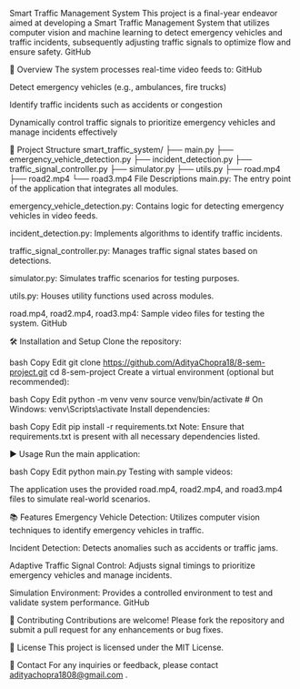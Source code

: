 Smart Traffic Management System
This project is a final-year endeavor aimed at developing a Smart Traffic Management System that utilizes computer vision and machine learning to detect emergency vehicles and traffic incidents, subsequently adjusting traffic signals to optimize flow and ensure safety.​
GitHub

🚦 Overview
The system processes real-time video feeds to:​
GitHub

Detect emergency vehicles (e.g., ambulances, fire trucks)

Identify traffic incidents such as accidents or congestion

Dynamically control traffic signals to prioritize emergency vehicles and manage incidents effectively​

📁 Project Structure
smart_traffic_system/
├── main.py
├── emergency_vehicle_detection.py
├── incident_detection.py
├── traffic_signal_controller.py
├── simulator.py
├── utils.py
├── road.mp4
├── road2.mp4
└── road3.mp4
File Descriptions
main.py: The entry point of the application that integrates all modules.

emergency_vehicle_detection.py: Contains logic for detecting emergency vehicles in video feeds.

incident_detection.py: Implements algorithms to identify traffic incidents.

traffic_signal_controller.py: Manages traffic signal states based on detections.

simulator.py: Simulates traffic scenarios for testing purposes.

utils.py: Houses utility functions used across modules.

road.mp4, road2.mp4, road3.mp4: Sample video files for testing the system.​
GitHub

🛠️ Installation and Setup
Clone the repository:

bash
Copy
Edit
git clone https://github.com/AdityaChopra18/8-sem-project.git
cd 8-sem-project
Create a virtual environment (optional but recommended):

bash
Copy
Edit
python -m venv venv
source venv/bin/activate  # On Windows: venv\Scripts\activate
Install dependencies:

bash
Copy
Edit
pip install -r requirements.txt
Note: Ensure that requirements.txt is present with all necessary dependencies listed.

▶️ Usage
Run the main application:

bash
Copy
Edit
python main.py
Testing with sample videos:

The application uses the provided road.mp4, road2.mp4, and road3.mp4 files to simulate real-world scenarios.

📚 Features
Emergency Vehicle Detection: Utilizes computer vision techniques to identify emergency vehicles in traffic.

Incident Detection: Detects anomalies such as accidents or traffic jams.

Adaptive Traffic Signal Control: Adjusts signal timings to prioritize emergency vehicles and manage incidents.

Simulation Environment: Provides a controlled environment to test and validate system performance.​
GitHub

🤝 Contributing
Contributions are welcome! Please fork the repository and submit a pull request for any enhancements or bug fixes.​

📄 License
This project is licensed under the MIT License.​

📧 Contact
For any inquiries or feedback, please contact adityachopra1808@gmail.com .
